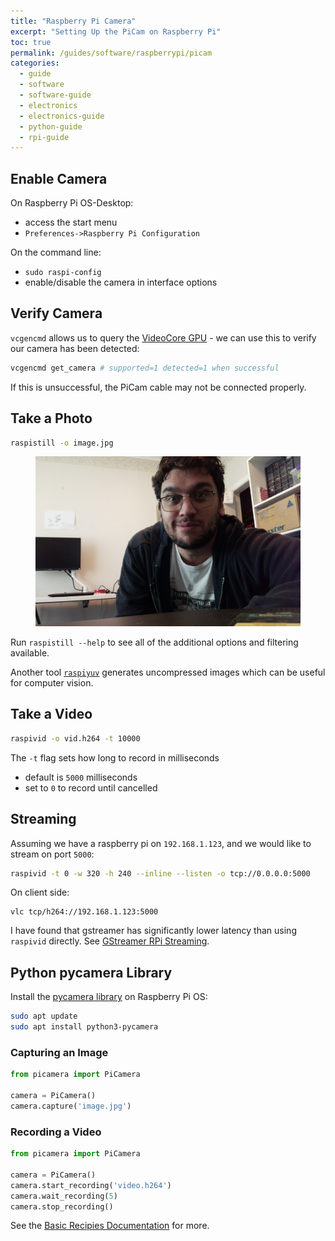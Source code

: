 ```yaml
---
title: "Raspberry Pi Camera"
excerpt: "Setting Up the PiCam on Raspberry Pi"
toc: true
permalink: /guides/software/raspberrypi/picam
categories:
  - guide
  - software
  - software-guide
  - electronics
  - electronics-guide
  - python-guide
  - rpi-guide
---
```


## Enable Camera

On Raspberry Pi OS-Desktop:
* access the start menu 
* `Preferences->Raspberry Pi Configuration`

On the command line: 
* `sudo raspi-config`
* enable/disable the camera in interface options

## Verify Camera

`vcgencmd` allows us to query the [VideoCore GPU](https://www.raspberrypi.org/documentation/computers/os.html#vcgencmd) - we can use this to verify our camera has been detected:

```sh
vcgencmd get_camera # supported=1 detected=1 when successful
```

If this is unsuccessful, the PiCam cable may not be connected properly.

## Take a Photo

```sh
raspistill -o image.jpg
```

<figure>
    <img src="/assets/images/posts/guides/rpi/000_picam.jpg">
</figure>

Run `raspistill --help` to see all of the additional options and filtering available.

Another tool [`raspiyuv`](https://www.raspberrypi.org/documentation/accessories/camera.html#raspiyuv) generates uncompressed images which can be useful for computer vision.

## Take a Video

```sh
raspivid -o vid.h264 -t 10000
```

The `-t` flag sets how long to record in milliseconds
* default is `5000` milliseconds
* set to `0` to record until cancelled

## Streaming

Assuming we have a raspberry pi on `192.168.1.123`, and we would like to stream on port `5000`:

```sh
raspivid -t 0 -w 320 -h 240 --inline --listen -o tcp://0.0.0.0:5000
```

On client side:
```
vlc tcp/h264://192.168.1.123:5000
```

I have found that gstreamer has significantly lower latency than using `raspivid` directly. See [GStreamer RPi Streaming](https://hoani.net/posts/guides/2021-10-22-gstreamerRPiStreaming/).

## Python pycamera Library

Install the [pycamera library](https://picamera.readthedocs.io/) on Raspberry Pi OS:

```sh
sudo apt update
sudo apt install python3-pycamera
```

### Capturing an Image

```py
from picamera import PiCamera

camera = PiCamera()
camera.capture('image.jpg')
```

### Recording a Video

```py
from picamera import PiCamera

camera = PiCamera()
camera.start_recording('video.h264')
camera.wait_recording(5)
camera.stop_recording()
```

See the [Basic Recipies Documentation](https://picamera.readthedocs.io/en/release-1.13/recipes1.html) for more.







